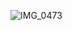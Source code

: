 ![IMG_0473](https://github.com/farmJun/workout-farmJun/assets/101688752/1b68142b-eda5-49b3-b56c-0ca2f435985f)
